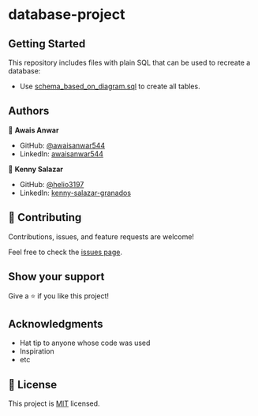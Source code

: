 # database-project
## Getting Started

This repository includes files with plain SQL that can be used to recreate a database:

- Use [schema_based_on_diagram.sql](./schema.sql) to create all tables.


## Authors

👤 **Awais Anwar**

- GitHub: [@awaisanwar544](https://github.com/awaisanwar544)
- LinkedIn: [awaisanwar544](https://linkedin.com/in/awaisanwar544)

👤 **Kenny Salazar**

- GitHub: [@helio3197](https://github.com/helio3197)
- LinkedIn: [kenny-salazar-granados](https://linkedin.com/in/kenny-salazar-granados)

## 🤝 Contributing

Contributions, issues, and feature requests are welcome!

Feel free to check the [issues page](../../issues/).

## Show your support

Give a ⭐️ if you like this project!

## Acknowledgments

- Hat tip to anyone whose code was used
- Inspiration
- etc

## 📝 License

This project is [MIT](./MIT.md) licensed.
